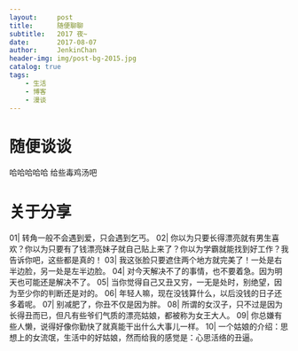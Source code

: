 ```yaml
---
layout:     post
title:      随便聊聊
subtitle:   2017 夜~ 
date:       2017-08-07
author:     JenkinChan
header-img: img/post-bg-2015.jpg
catalog: true
tags:
    - 生活
    - 博客
    - 漫谈
---
```


# 随便谈谈

哈哈哈哈哈
给些毒鸡汤吧
# 关于分享

01| 转角一般不会遇到爱，只会遇到乞丐。
02| 你以为只要长得漂亮就有男生喜欢？你以为只要有了钱漂亮妹子就自己贴上来了？你以为学霸就能找到好工作？我告诉你吧，这些都是真的！
03| 我这张脸只要遮住两个地方就完美了！一处是右半边脸，另一处是左半边脸。
04| 对今天解决不了的事情，也不要着急。因为明天也可能还是解决不了。
05| 当你觉得自己又丑又穷，一无是处时，别绝望，因为至少你的判断还是对的。
06| 年轻人嘛，现在没钱算什么，以后没钱的日子还多着呢。
07| 别减肥了，你丑不仅是因为胖。
08| 所谓的女汉子，只不过是因为长得丑而已，但凡有些爷们气质的漂亮姑娘，都被称为女王大人。
09| 你总嫌有些人懒，说得好像你勤快了就真能干出什么大事儿一样。
10| 一个姑娘的介绍：思想上的女流氓，生活中的好姑娘，然而给我的感觉是：心思活络的丑逼。





